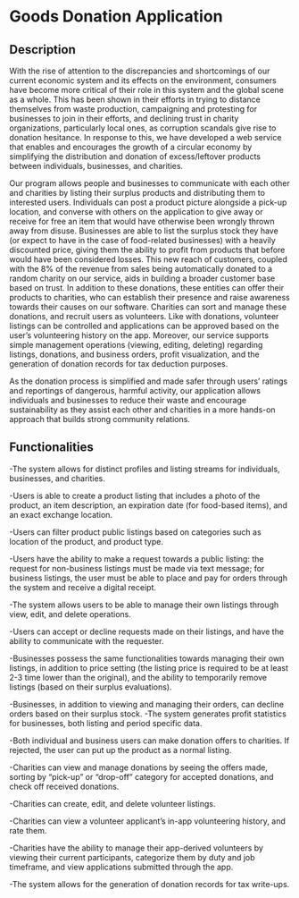 # Goods Donation Application
## Description
With the rise of attention to the discrepancies and shortcomings of our current economic system and its effects on the environment, consumers have become more critical of their role in this system and the global scene as a whole. This has been shown in their efforts in trying to distance themselves from waste production, campaigning and protesting for businesses to join in their efforts, and declining trust in charity organizations, particularly local ones, as corruption scandals give rise to donation hesitance.
In response to this, we have developed a web service that enables and encourages the growth of a circular economy by simplifying the distribution and donation of excess/leftover products between individuals, businesses, and charities.

Our program allows people and businesses to communicate with each other and charities by listing their surplus products and distributing them to interested users. Individuals can post a product picture alongside a pick-up location, and converse with others on the application to give away or receive for free an item that would have otherwise been wrongly thrown away from disuse.
Businesses are able to list the surplus stock they have (or expect to have in the case of food-related businesses) with a heavily discounted price, giving them the ability to profit from products that before would have been considered losses. This new reach of customers, coupled with the 8% of the revenue from sales being automatically donated to a random charity on our service, aids in building a broader customer base based on trust.
In addition to these donations, these entities can offer their products to charities, who can establish their presence and raise awareness towards their causes on our software. Charities can sort and manage these donations, and recruit users as volunteers. Like with donations, volunteer listings can be controlled and applications can be approved based on the user’s volunteering history on the app.
Moreover, our service supports simple management operations (viewing, editing, deleting) regarding listings, donations, and business orders, profit visualization, and the generation of donation records for tax deduction purposes.

As the donation process is simplified and made safer through users’ ratings and reportings of dangerous, harmful activity, our application allows individuals and businesses to reduce their waste and encourage sustainability as they assist each other and charities in a more hands-on approach that builds strong community relations.

## Functionalities
-The system allows for distinct profiles and listing streams for individuals, businesses, and charities.

-Users is able to create a product listing that includes a photo of the product, an item description, an expiration date (for food-based items), and an exact exchange location.

-Users can filter product public listings based on categories such as location of the product, and product type.

-Users have the ability to make a request towards a public listing: the request for non-business listings must be made via text message; for business listings, the user must be able to place and pay for orders through the system and receive a digital receipt.

-The system allows users to be able to manage their own listings through view, edit, and delete operations.

-Users can accept or decline requests made on their listings, and have the ability to communicate with the requester.

-Businesses possess the same functionalities towards managing their own listings, in addition to price setting (the listing price is required to be at least 2-3 time lower than the original), and the ability to temporarily remove listings (based on their surplus evaluations).

-Businesses, in addition to viewing and managing their orders, can decline orders based on their surplus stock.
-The system generates profit statistics for businesses, both listing and period specific data.

-Both individual and business users can make donation offers to charities. If rejected, the user can put up the product as a normal listing.

-Charities can view and manage donations by seeing the offers made, sorting by “pick-up” or “drop-off” category for accepted donations, and check off received donations.

-Charities can create, edit, and delete volunteer listings.

-Charities can view a volunteer applicant’s in-app volunteering history, and rate them.

-Charities have the ability to manage their app-derived volunteers by viewing their current participants, categorize them by duty and job timeframe, and view applications submitted through the app.

-The system allows for the generation of donation records for tax write-ups.